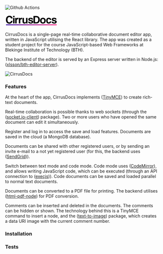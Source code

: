 ![Github Actions](https://github.com/xlsson/bth-reactjs-editor/actions/workflows/node.js.yml/badge.svg)

![CirrusDocs](https://github.com/xlsson/bth-reactjs-editor/blob/main/src/img/logo.png?raw=true)

CirrusDocs is a single-page real-time collaborative document editor app, written in JavaScript utilising the React library. The app was created as a student project for the course JavaScript-based Web Frameworks at Blekinge Institute of Technology (BTH).

The backend of the editor is served by an Express server written in Node.js:
([xlsson/bth-editor-server](https://github.com/xlsson/bth-editor-server)).

![CirrusDocs](https://github.com/xlsson/bth-reactjs-editor/blob/main/src/img/screenshot.png?raw=true)

### Features

At the heart of the app, CirrusDocs implements ([TinyMCE](https://www.npmjs.com/package/@tinymce/tinymce-react)) to create rich-text documents.

Real-time collaboration is possible thanks to web sockets (through the ([socket.io-client](https://www.npmjs.com/package/socket.io-client)) package). Two or more users who have opened the same document can edit it simultaneously.

Register and log in to access the save and load features. Documents are saved in the cloud (a MongoDB database).

Documents can be shared with other registered users, or by sending an invite e-mail to a not yet registered user (for this, the backend uses ([SendGrid](https://www.npmjs.com/package/@sendgrid/mail))).

Switch between text mode and code mode. Code mode uses ([CodeMirror](https://www.npmjs.com/package/react-codemirror2)), and allows writing JavaScript code, which can be executed (through an API connection to ([execjs](https://execjs.emilfolino.se/documentation.html))). Code documents can be saved and loaded parallel to normal text documents.

Documents can be converted to a PDF file for printing. The backend utilises ([html-pdf-node](https://www.npmjs.com/package/html-pdf-node)) for PDF conversion.

Comments can be inserted and deleted in the documents. The comments can be hidden or shown. The technology behind this is a TinyMCE command to insert a node, and the ([text-to-image](https://www.npmjs.com/package/text-to-image)) package, which creates a data URI image with the current comment number.

### Installation

### Tests
